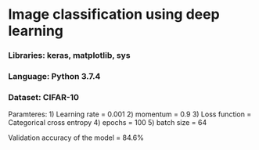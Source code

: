 # Image classification using deep learning
### Libraries: keras, matplotlib, sys
### Language: Python 3.7.4
### Dataset: CIFAR-10

Paramteres: 1) Learning rate = 0.001
            2) momentum = 0.9
            3) Loss function = Categorical cross entropy
            4) epochs = 100
            5) batch size = 64
            
Validation accuracy of the model = 84.6%            

